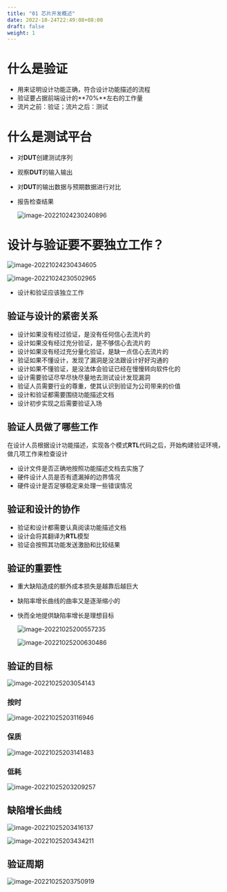 ```yaml
---
title: "01 芯片开发概述"
date: 2022-10-24T22:49:08+08:00
draft: false
weight: 1
---
```


# 什么是验证

- 用来证明设计功能正确，符合设计功能描述的流程
- 验证要占据前端设计的**70%**左右的工作量
- 流片之前：验证；流片之后：测试

# 什么是测试平台

- 对**DUT**创建测试序列
- 观察**DUT**的输入输出
- 对**DUT**的输出数据与预期数据进行对比
- 报告检查结果

  ![image-20221024230240896](https://nas.znmlr.cn:15900/markdown/2022/10/image-20221024230240896.png)

# 设计与验证要不要独立工作？

  ![image-20221024230434605](https://nas.znmlr.cn:15900/markdown/2022/10/image-20221024230434605.png)

  ![image-20221024230502965](https://nas.znmlr.cn:15900/markdown/2022/10/image-20221024230502965.png)

- 设计和验证应该独立工作

## 验证与设计的紧密关系

- 设计如果没有经过验证，是没有任何信心去流片的
- 设计如果没有经过充分验证，是不够信心去流片的
- 设计如果没有经过充分量化验证，是缺一点信心去流片的
- 验证如果不懂设计，发现了漏洞是没法跟设计好好沟通的
- 设计如果不懂验证，是没法体会验证已经在慢慢转向软件化的
- 设计需要验证尽早尽快尽量地去测试设计发现漏洞
- 验证人员需要行业的尊重，使其认识到验证为公司带来的价值
- 设计和验证都需要围绕功能描述文档
- 设计初步实现之后需要验证入场

## 验证人员做了哪些工作

在设计人员根据设计功能描述，实现各个模式**RTL**代码之后，开始构建验证环境，做几项工作来检查设计

- 设计文件是否正确地按照功能描述文档去实施了
- 硬件设计人员是否有遗漏掉的边界情况
- 硬件设计是否足够稳定来处理一些错误情况

## 验证和设计的协作

- 验证和设计都需要认真阅读功能描述文档
- 设计会将其翻译为**RTL**模型
- 验证会按照其功能发送激励和比较结果

## 验证的重要性

- 重大缺陷造成的额外成本损失是越靠后越巨大
- 缺陷率增长曲线的曲率又是逐渐缩小的
- 快而全地提供缺陷率增长是理想目标

  ![image-20221025200557235](https://nas.znmlr.cn:15900/markdown/2022/10/image-20221025200557235.png)

  ![image-20221025200630486](https://nas.znmlr.cn:15900/markdown/2022/10/image-20221025200630486.png)

## 验证的目标

  ![image-20221025203054143](https://nas.znmlr.cn:15900/markdown/2022/10/image-20221025203054143.png)

### 按时

![image-20221025203116946](https://nas.znmlr.cn:15900/markdown/2022/10/image-20221025203116946.png)

### 保质

![image-20221025203141483](https://nas.znmlr.cn:15900/markdown/2022/10/image-20221025203141483.png)

### 低耗

![image-20221025203209257](https://nas.znmlr.cn:15900/markdown/2022/10/image-20221025203209257.png)

## 缺陷增长曲线

  ![image-20221025203416137](https://nas.znmlr.cn:15900/markdown/2022/10/image-20221025203416137.png)

  ![image-20221025203434211](https://nas.znmlr.cn:15900/markdown/2022/10/image-20221025203434211.png)

## 验证周期

  ![image-20221025203750919](https://nas.znmlr.cn:15900/markdown/2022/10/image-20221025203750919.png)
